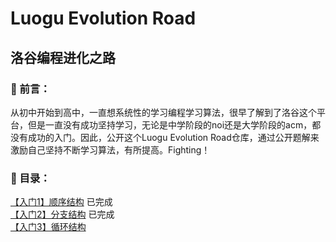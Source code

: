 # Luogu Evolution Road
## 洛谷编程进化之路

### :book: 前言：
从初中开始到高中，一直想系统性的学习编程学习算法，很早了解到了洛谷这个平台，但是一直没有成功坚持学习，无论是中学阶段的noi还是大学阶段的acm，都没有成功的入门。因此，公开这个Luogu Evolution Road仓库，通过公开题解来激励自己坚持不断学习算法，有所提高。Fighting！

### :rocket: 目录：
[【入门1】顺序结构](https://www.luogu.com.cn/training/100#problems) 已完成</br>
[【入门2】分支结构](https://www.luogu.com.cn/training/101#problems) 已完成</br>
[【入门3】循环结构](https://www.luogu.com.cn/training/102#problems) 